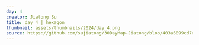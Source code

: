 ```yaml
---
day: 4
creator: Jiatong Su
title: day 4 | hexagon
thumbnail: assets/thumbnails/2024/day_4.png
source: https://github.com/sujiatong/30DayMap-Jiatong/blob/403a6899cd7e83acf6776f066a063a8e67179b48/day4_hext/hextagon_day4.Rmd
---
```

